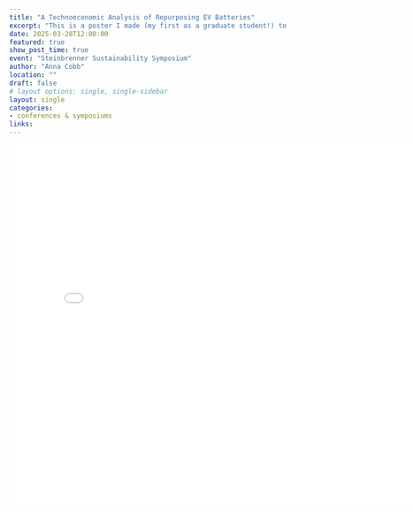 ```yaml
---
title: "A Technoeconomic Analysis of Repurposing EV Batteries"
excerpt: "This is a poster I made (my first as a graduate student!) to talk about the research I've done on EV battery repurposing. I made this poster about two thirds of the way through the project, so some things have definitely changed, but it does a good job of explaining our main finding: the economics of repurposing have a lot to do with the battery's chemistry."
date: 2025-03-28T12:00:00
featured: true
show_post_time: true
event: "Steinbrenner Sustainability Symposium"
author: "Anna Cobb"
location: ""
draft: false
# layout options: single, single-sidebar
layout: single
categories:
- conferences & symposiums
links:
---
```

<embed src="Poster final.pdf" width="800" height="650" 
 type="application/pdf">
